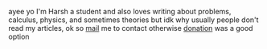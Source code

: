 ayee yo I'm Harsh a student and also loves writing about problems, calculus, physics, and sometimes theories but idk why usually people don't read my articles, ok so [mail](mailto:hello.harshkd@gmail.com) me to contact otherwise [donation](https://www.buymeacoffee.com/harshk) was a good option
